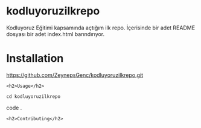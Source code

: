 # kodluyoruzilkrepo
Kodluyoruz Eğitimi kapsamında açtığım ilk repo. İçerisinde bir adet README dosyası bir adet index.html barındırıyor.
    
</head>
<body>
    <h1>Installation</h1>

https://github.com/ZeynepsGenc/kodluyoruzilkrepo.git

    <h2>Usage</h2>
    
    cd kodluyoruzilkrepo
code .

    <h2>Contributing</h2>

